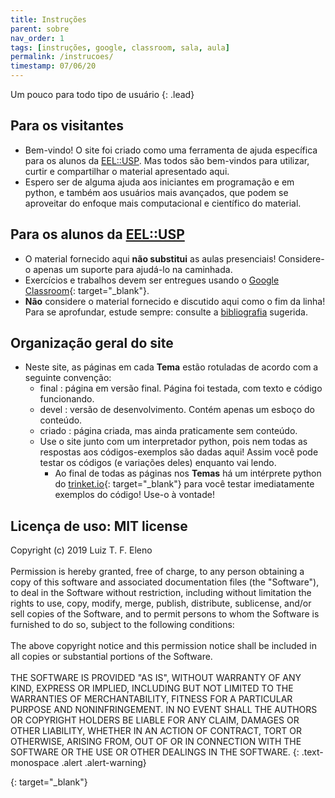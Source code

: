 ```yaml
---
title: Instruções
parent: sobre
nav_order: 1
tags: [instruções, google, classroom, sala, aula]
permalink: /instrucoes/
timestamp: 07/06/20
---
```


Um pouco para todo tipo de usuário
{: .lead}

## Para os visitantes

- Bem-vindo! O site foi criado como uma ferramenta de ajuda específica para os alunos da [EEL::USP]. Mas todos são bem-vindos para utilizar, curtir e compartilhar o material apresentado aqui. 
- Espero ser de alguma ajuda aos iniciantes em programação e em python, e também aos usuários mais avançados, que podem se aproveitar do enfoque mais computacional e científico do material. 

## Para os alunos da [EEL::USP]

- O material fornecido aqui **não substitui** as aulas presenciais! Considere-o apenas  um  suporte para ajudá-lo na caminhada.
- Exercícios e trabalhos devem ser entregues usando o [Google Classroom](https://classroom.google.com){: target="\_blank"}.
- **Não** considere o material fornecido e discutido aqui como o fim da linha! Para se aprofundar, estude sempre: consulte a [bibliografia]({{site.baseurl}}/biblio/) sugerida.

## Organização geral do site

- Neste site, as páginas em cada **Tema** estão rotuladas de acordo com a seguinte convenção:
  - <span class="badge badge-success">final</span> : página em versão final. Página foi testada, com texto e código funcionando.
  - <span class="badge badge-warning">devel</span> : versão de desenvolvimento. Contém apenas um esboço do conteúdo.
  - <span class="badge badge-danger">criado</span> : página criada, mas ainda praticamente sem conteúdo.
  - Use o site junto com um interpretador python, pois nem todas as respostas aos códigos-exemplos são dadas aqui! Assim você pode testar os códigos (e variações deles) enquanto vai lendo.
    - Ao final de todas as páginas nos **Temas** há um intérprete python do [trinket.io](https://trinket.io){: target="\_blank"} para você testar imediatamente exemplos do código! Use-o à vontade!

## Licença de uso: MIT license

Copyright (c) 2019 Luiz T. F. Eleno
<br><br>
Permission is hereby granted, free of charge, to any person obtaining a copy
of this software and associated documentation files (the "Software"), to deal
in the Software without restriction, including without limitation the rights
to use, copy, modify, merge, publish, distribute, sublicense, and/or sell
copies of the Software, and to permit persons to whom the Software is
furnished to do so, subject to the following conditions:
<br><br>
The above copyright notice and this permission notice shall be included in all
copies or substantial portions of the Software.
<br><br>
THE SOFTWARE IS PROVIDED "AS IS", WITHOUT WARRANTY OF ANY KIND, EXPRESS OR
IMPLIED, INCLUDING BUT NOT LIMITED TO THE WARRANTIES OF MERCHANTABILITY,
FITNESS FOR A PARTICULAR PURPOSE AND NONINFRINGEMENT. IN NO EVENT SHALL THE
AUTHORS OR COPYRIGHT HOLDERS BE LIABLE FOR ANY CLAIM, DAMAGES OR OTHER
LIABILITY, WHETHER IN AN ACTION OF CONTRACT, TORT OR OTHERWISE, ARISING FROM,
OUT OF OR IN CONNECTION WITH THE SOFTWARE OR THE USE OR OTHER DEALINGS IN THE
SOFTWARE.
{: .text-monospace .alert .alert-warning}

[EEL::USP]: http://www.demar.eel.usp.br
{: target="\_blank"}

